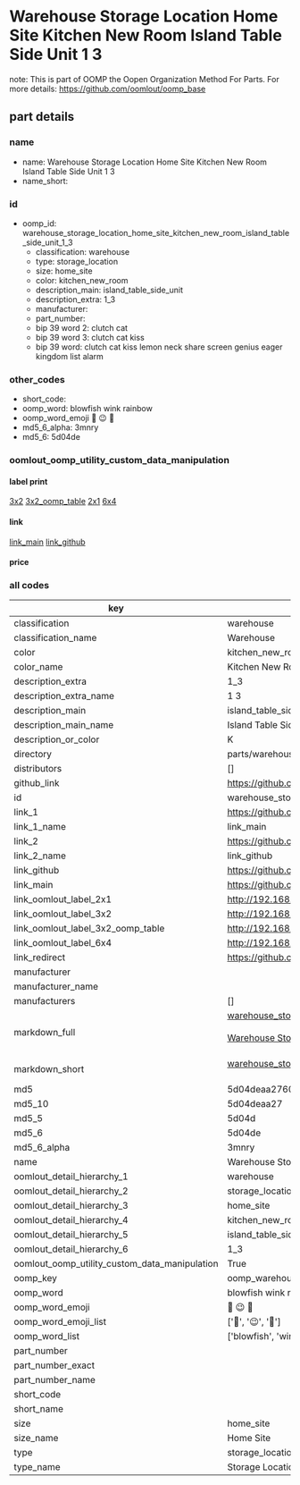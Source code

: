 # Warehouse Storage Location Home Site Kitchen New Room Island Table Side Unit 1 3  

note: This is part of OOMP the Oopen Organization Method For Parts. For more details: https://github.com/oomlout/oomp_base

##  part details
  







### name
* name: Warehouse Storage Location Home Site Kitchen New Room Island Table Side Unit 1 3
* name_short: 
### id
* oomp_id: warehouse_storage_location_home_site_kitchen_new_room_island_table_side_unit_1_3
  * classification: warehouse
  * type: storage_location
  * size: home_site
  * color: kitchen_new_room
  * description_main: island_table_side_unit
  * description_extra: 1_3
  * manufacturer: 
  * part_number: 
  * bip 39 word 2: clutch cat
  * bip 39 word 3: clutch cat kiss
  * bip 39 word: clutch cat kiss lemon neck share screen genius eager kingdom list alarm

### other_codes
* short_code: 
* oomp_word: blowfish wink rainbow
* oomp_word_emoji :blowfish: :wink: :rainbow:
* md5_6_alpha: 3mnry
* md5_6: 5d04de






### oomlout_oomp_utility_custom_data_manipulation
#### label print
[3x2](http://192.168.1.245:1112/?label=oomp%203mnry)
[3x2_oomp_table](http://192.168.1.108:1112/?label=oomp%203mnry)
[2x1](http://192.168.1.242:1112/?label=oomp%203mnry)
[6x4](http://192.168.1.55:1112/?label=oomp%203mnry)    

#### link

[link_main](https://github.com/oomlout/oomlout_oomp_version_1_messy/tree/main/parts/warehouse_storage_location_home_site_kitchen_new_room_island_table_side_unit_1_3) [link_github](https://github.com/oomlout/oomlout_oomp_version_1_messy/tree/main/parts/warehouse_storage_location_home_site_kitchen_new_room_island_table_side_unit_1_3)                             

#### price







### all codes 
| key | value |  
| --- | --- |  
| classification | warehouse |  
| classification_name | Warehouse |  
| color | kitchen_new_room |  
| color_name | Kitchen New Room |  
| description_extra | 1_3 |  
| description_extra_name | 1 3 |  
| description_main | island_table_side_unit |  
| description_main_name | Island Table Side Unit |  
| description_or_color | K  |  
| directory | parts/warehouse_storage_location_home_site_kitchen_new_room_island_table_side_unit_1_3 |  
| distributors | [] |  
| github_link | https://github.com/oomlout/oomlout_oomp_part_src/tree/main/parts/warehouse_storage_location_home_site_kitchen_new_room_island_table_side_unit_1_3 |  
| id | warehouse_storage_location_home_site_kitchen_new_room_island_table_side_unit_1_3 |  
| link_1 | https://github.com/oomlout/oomlout_oomp_version_1_messy/tree/main/parts/warehouse_storage_location_home_site_kitchen_new_room_island_table_side_unit_1_3 |  
| link_1_name | link_main |  
| link_2 | https://github.com/oomlout/oomlout_oomp_version_1_messy/tree/main/parts/warehouse_storage_location_home_site_kitchen_new_room_island_table_side_unit_1_3 |  
| link_2_name | link_github |  
| link_github | https://github.com/oomlout/oomlout_oomp_version_1_messy/tree/main/parts/warehouse_storage_location_home_site_kitchen_new_room_island_table_side_unit_1_3 |  
| link_main | https://github.com/oomlout/oomlout_oomp_version_1_messy/tree/main/parts/warehouse_storage_location_home_site_kitchen_new_room_island_table_side_unit_1_3 |  
| link_oomlout_label_2x1 | http://192.168.1.242:1112/?label=oomp%203mnry |  
| link_oomlout_label_3x2 | http://192.168.1.245:1112/?label=oomp%203mnry |  
| link_oomlout_label_3x2_oomp_table | http://192.168.1.108:1112/?label=oomp%203mnry |  
| link_oomlout_label_6x4 | http://192.168.1.55:1112/?label=oomp%203mnry |  
| link_redirect | https://github.com/oomlout/oomlout_oomp_version_1_messy/tree/main/parts/warehouse_storage_location_home_site_kitchen_new_room_island_table_side_unit_1_3 |  
| manufacturer |  |  
| manufacturer_name |  |  
| manufacturers | [] |  
| markdown_full | [warehouse_storage_location_home_site_kitchen_new_room_island_table_side_unit_1_3](none)<br>[](none)<br>[Warehouse Storage Location Home Site Kitchen New Room Island Table Side Unit 1 3](none)<br><br> |  
| markdown_short | [warehouse_storage_location_home_site_kitchen_new_room_island_table_side_unit_1_3](none)<br><br> |  
| md5 | 5d04deaa2760f83314c9d7fcf588f164 |  
| md5_10 | 5d04deaa27 |  
| md5_5 | 5d04d |  
| md5_6 | 5d04de |  
| md5_6_alpha | 3mnry |  
| name | Warehouse Storage Location Home Site Kitchen New Room Island Table Side Unit 1 3 |  
| oomlout_detail_hierarchy_1 | warehouse |  
| oomlout_detail_hierarchy_2 | storage_location |  
| oomlout_detail_hierarchy_3 | home_site |  
| oomlout_detail_hierarchy_4 | kitchen_new_room |  
| oomlout_detail_hierarchy_5 | island_table_side_unit |  
| oomlout_detail_hierarchy_6 | 1_3 |  
| oomlout_oomp_utility_custom_data_manipulation | True |  
| oomp_key | oomp_warehouse_storage_location_home_site_kitchen_new_room_island_table_side_unit_1_3 |  
| oomp_word | blowfish wink rainbow |  
| oomp_word_emoji | :blowfish: :wink: :rainbow: |  
| oomp_word_emoji_list | [':blowfish:', ':wink:', ':rainbow:'] |  
| oomp_word_list | ['blowfish', 'wink', 'rainbow'] |  
| part_number |  |  
| part_number_exact |  |  
| part_number_name |  |  
| short_code |  |  
| short_name |  |  
| size | home_site |  
| size_name | Home Site |  
| type | storage_location |  
| type_name | Storage Location |  
